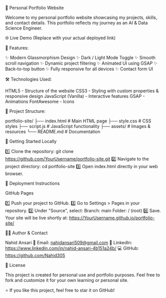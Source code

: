 🚀 Personal Portfolio Website

Welcome to my personal portfolio website showcasing my projects, skills, and contact details. This portfolio reflects my journey as an AI & Data Science Engineer.

🌐 Live Demo  (Replace with your actual deployed link)

🎯 Features:

✨ Modern Glassmorphism Design
✨ Dark / Light Mode Toggle
✨ Smooth scroll navigation
✨ Dynamic project filtering
✨ Animated UI using GSAP
✨ Back-to-top button
✨ Fully responsive for all devices
✨ Contact form UI

🛠 Technologies Used:

 HTML5 - Structure of the website
 CSS3 - Styling with custom properties & responsive design
 JavaScript (Vanilla) - Interactive features
 GSAP - Animations
 FontAwesome - Icons

📂 Project Structure:

 portfolio-site/
├── index.html      # Main HTML page
├── style.css       # CSS styles
├── script.js       # JavaScript functionality
├── assets/         # Images & resources
└── README.md       # Documentation

🚀 Getting Started Locally

1️⃣ Clone the repository:
 git clone https://github.com/YourUsername/portfolio-site.git
2️⃣ Navigate to the project directory:
 cd portfolio-site
3️⃣ Open index.html directly in your web browser.

🔧 Deployment Instructions

GitHub Pages

1️⃣ Push your project to GitHub.
2️⃣ Go to Settings > Pages in your repository.
3️⃣ Under "Source", select:
  Branch: main
  Folder: / (root)
4️⃣ Save. Your site will be live shortly at:
 https://YourUsername.github.io/portfolio-site/

 👨‍💻 Author & Contact

Nahid Ansari
📧 Email: nahidansari509@gmail.com
💼 LinkedIn: https://www.linkedin.com/in/nahid-ansari-4b151a24b/
💻 GitHub: https://github.com/Nahid305

📄 License

This project is created for personal use and portfolio purposes. Feel free to fork and customize it for your own learning or personal site.

⭐ If you like this project, feel free to star it on GitHub!


